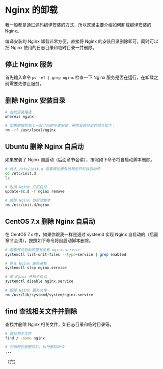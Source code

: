# Nginx 的卸载

我一般都是通过源码编译安装的方式，所以这里主要介绍如何卸载编译安装的 Nginx。

编译安装的 Nginx 卸载非常方便，直接将 Nginx 的安装目录删除即可，同时可以把 Nginx 使用的日志目录和临时目录一并删除。

## 停止 Nginx 服务

首先输入命令 `ps -ef | grep nginx` 检查一下 Nginx 服务是否在运行，在卸载之前需要先停止服务。

## 删除 Nginx 安装目录

```bash
# 查找安装路径
whereis nginx

# 如果是按照我上一篇介绍的步骤安装，删除安装目录的命令如下：
rm -rf /usr/local/nginx
```

## Ubuntu 删除 Nginx 自启动

如果安装了 Nginx 自启动（后面章节会讲），按照如下命令将自启动脚本删除。

```bash
# 进入 /etc/init.d 查看哪些服务进程是开机自启动的
cd /etc/init.d
ls

# 取消 Nginx 开机启动
update-rc.d -f nginx remove

# 删除 Nginx 自启动脚本
rm /etc/init.d/nginx
```

## CentOS 7.x 删除 Nginx 自启动

在 CentOS 7.x 中，如果你跟我一样是通过 systemd 实现 Nginx 自启动的（后面章节会讲），按照如下命令将自启动脚本删除。

```bash
# 查看开机启动项里有没有 nginx.service
systemctl list-unit-files --type=service | grep enabled

# 停止 Nginx 服务进程
systemctl stop nginx.service

# 使 Nginx 开机不启动
systemctl disable nginx.service

# 删除 Nginx 服务文件
rm /usr/lib/systemd/system/nginx.service
```

## find 查找相关文件并删除

查找并删除 Nginx 相关文件，如日志目录和临时目录等。

```bash
# 查找相关文件
find / -name nginx

# 判断是否能删除后，执行删除命令
...
```

（完）
